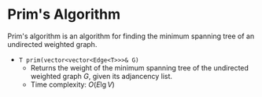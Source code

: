 # Prim's Algorithm

Prim's algorithm is an algorithm for finding the minimum spanning tree of an undirected weighted graph.

- `T prim(vector<vector<Edge<T>>>& G)`
    - Returns the weight of the minimum spanning tree of the undirected weighted graph $G$, given its adjancency list.
    - Time complexity: $O(E\lg V)$